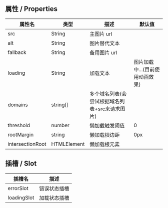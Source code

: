 ## 属性 / Properties
| 属性名              | 类型          | 描述                         | 默认值                |
|------------------|-------------|----------------------------|--------------------|
| src              | String      | 主图片 url                    |                    |
| alt              | String      | 图片替代文本                     |                    |
| fallback         | String      | 备用图片 url                   |                    |
| loading          | String      | 加载文本                       | 图片加载中...(目前使用动画效果) |
| domains          | string[]    | 多个域名列表(会尝试根据域名列表+src来请求图片) |                    |
| threshold        | number      | 懒加载触发阈值                    | 0                  |
| rootMargin       | string      | 懒加载根边距                     | 0px                |
| intersectionRoot | HTMLElement | 懒加载根元素                     |                    |

## 插槽 / Slot

| 插槽名         | 描述     |
|-------------|--------|
| errorSlot   | 错误状态插槽 |
| loadingSlot | 加载状态插槽 |

